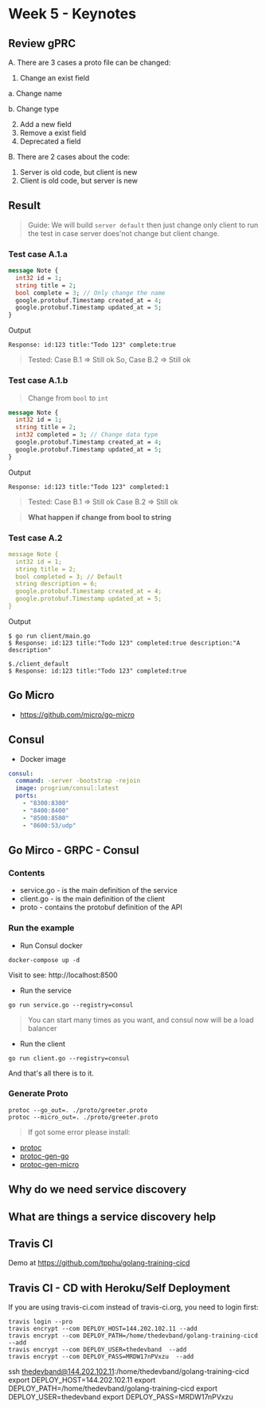 # Week 5 - Keynotes

## Review gPRC

A. There are 3 cases a proto file can be changed:

1. Change an exist field

a. Change name

b. Change type

2. Add a new field
3. Remove a exist field
4. Deprecated a field

B. There are 2 cases about the code:

1. Server is old code, but client is new
2. Client is old code, but server is new

## Result

>Guide:
We will build `server default` then just change only client to run the test in case server does'not change but client change.

### Test case A.1.a

```proto
message Note {
  int32 id = 1;
  string title = 2;
  bool complete = 3; // Only change the name
  google.protobuf.Timestamp created_at = 4;
  google.protobuf.Timestamp updated_at = 5;
}
```
Output

```shell
Response: id:123 title:"Todo 123" complete:true
```

> Tested: Case B.1 => Still ok
> So, Case B.2 => Still ok 

### Test case A.1.b

> Change from `bool` to `int`

```proto
message Note {
  int32 id = 1;
  string title = 2;
  int32 completed = 3; // Change data type
  google.protobuf.Timestamp created_at = 4;
  google.protobuf.Timestamp updated_at = 5;
}
```
Output

```shell
Response: id:123 title:"Todo 123" completed:1
```

> Tested: Case B.1 => Still ok
> Case B.2 => Still ok 

> **What happen if change from bool to string**

### Test case A.2

```yml
message Note {
  int32 id = 1;
  string title = 2;
  bool completed = 3; // Default
  string description = 6;
  google.protobuf.Timestamp created_at = 4;
  google.protobuf.Timestamp updated_at = 5;
}
```

Output

```shell
$ go run client/main.go
$ Response: id:123 title:"Todo 123" completed:true description:"A description"
```

```shell
$./client_default
$ Response: id:123 title:"Todo 123" completed:true
```


## Go Micro

- https://github.com/micro/go-micro

## Consul

- Docker image
```yml
consul:
  command: -server -bootstrap -rejoin 
  image: progrium/consul:latest
  ports:
    - "8300:8300"
    - "8400:8400"
    - "8500:8500"
    - "8600:53/udp"
```

## Go Mirco - GRPC - Consul

### Contents

- service.go - is the main definition of the service
- client.go - is the main definition of the client
- proto - contains the protobuf definition of the API

### Run the example

- Run Consul docker

```shell
docker-compose up -d
```

Visit to see: http://localhost:8500

- Run the service

```shell
go run service.go --registry=consul
```

> You can start many times as you want, and consul now will be a load balancer

- Run the client

```shell
go run client.go --registry=consul
```

And that's all there is to it.

### Generate Proto

```shell
protoc --go_out=. ./proto/greeter.proto
protoc --micro_out=. ./proto/greeter.proto
```

> If got some error please install:

- [protoc](https://github.com/google/protobuf)
- [protoc-gen-go](https://github.com/golang/protobuf)
- [protoc-gen-micro](github.com/micro/protoc-gen-micro)

## Why do we need service discovery

## What are things a service discovery help

## Travis CI

Demo at https://github.com/tpphu/golang-training-cicd


## Travis CI - CD with Heroku/Self Deployment

If you are using travis-ci.com instead of travis-ci.org, you need to login first:

```shell
travis login --pro
travis encrypt --com DEPLOY_HOST=144.202.102.11 --add
travis encrypt --com DEPLOY_PATH=/home/thedevband/golang-training-cicd  --add
travis encrypt --com DEPLOY_USER=thedevband  --add
travis encrypt --com DEPLOY_PASS=MRDW17nPVxzu  --add
```

ssh thedevband@144.202.102.11:/home/thedevband/golang-training-cicd
export DEPLOY_HOST=144.202.102.11
export DEPLOY_PATH=/home/thedevband/golang-training-cicd
export DEPLOY_USER=thedevband
export DEPLOY_PASS=MRDW17nPVxzu
